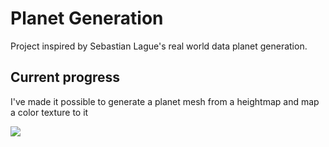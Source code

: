 # Planet Generation

Project inspired by Sebastian Lague's real world data planet generation. 


## Current progress
I've made it possible to generate a planet mesh from a heightmap and map a color texture to it

![](Media/EarthHeightAndColor.gif)
